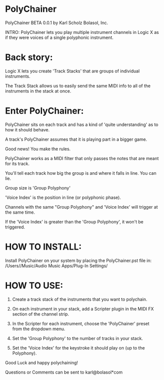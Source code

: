 # PolyChainer

PolyChainer BETA 0.0.1
by Karl Scholz
Bolasol, Inc.

INTRO:
PolyChainer lets you play multiple instrument channels in Logic X as if they were voices
of a single polyphonic instrument. 

# Back story:

Logic X lets you create 'Track Stacks' that are groups of individual instruments.

The Track Stack allows us to easily send the same MIDI info to all of the 
instruments in the stack at once.

# Enter PolyChainer:

PolyChainer sits on each track and has a kind of 'quite understanding' as to how it should behave. 

A track's PolyChainer assumes that it is playing part in a bigger game.

Good news! You make the rules.

PolyChainer works as a MIDI filter that only passes the notes that are meant 
for its track. 

You'll tell each track how big the group is and where it falls in line. You can lie.

Group size is 'Group Polyphony' 

'Voice Index' is the position in line (or polyphonic phase).

Channels with the same "Group Polyphony" and 'Voice Index' will trigger at the same time.

If the 'Voice Index' is greater than the 'Group Polyphony', it won't be triggered. 

# HOW TO INSTALL:

Install PolyChainer on your system by placing the PolyChainer.pst file in:
/Users/<your username>/Music/Audio Music Apps/Plug-In Settings/

# HOW TO USE:

1) Create a track stack of the instruments that you want to polychain.

2) On each instrument in your stack, add a Scripter plugin in the 
MIDI FX section of the channel strip.

3) In the Scripter for each instrument, choose the 'PolyChainer' preset from the 
dropdown menu. 

4) Set the 'Group Polyphony' to the number of tracks in your stack.

5) Set the 'Voice Index' for the keystroke it should play on (up to the Polyphony).

Good Luck and happy polychaining! 

Questions or Comments can be sent to 
karl@bolasol*com
